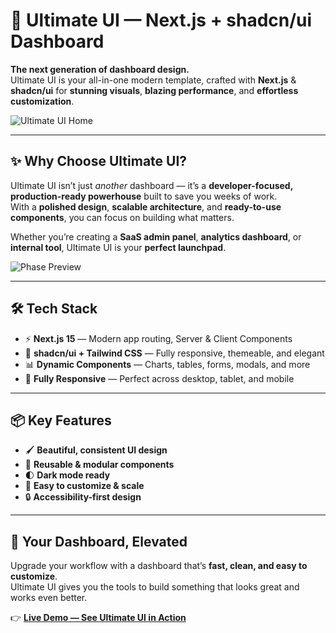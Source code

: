 # 🚀 Ultimate UI — Next.js + shadcn/ui Dashboard

**The next generation of dashboard design.**  
Ultimate UI is your all-in-one modern template, crafted with **Next.js** & **shadcn/ui** for **stunning visuals**, **blazing performance**, and **effortless customization**.

![Ultimate UI Home](https://github.com/user-attachments/assets/26461c2e-93d9-40d7-8600-87b6fc5eef99)

---

## ✨ Why Choose Ultimate UI?
Ultimate UI isn’t just *another* dashboard — it’s a **developer-focused, production-ready powerhouse** built to save you weeks of work.  
With a **polished design**, **scalable architecture**, and **ready-to-use components**, you can focus on building what matters.

Whether you’re creating a **SaaS admin panel**, **analytics dashboard**, or **internal tool**, Ultimate UI is your **perfect launchpad**.

![Phase Preview](https://github.com/user-attachments/assets/384771e6-ddbe-40ea-a69b-47627601cdb6)

---

## 🛠 Tech Stack
- ⚡ **Next.js 15** — Modern app routing, Server & Client Components  
- 🎨 **shadcn/ui + Tailwind CSS** — Fully responsive, themeable, and elegant  
- 📊 **Dynamic Components** — Charts, tables, forms, modals, and more  
- 📱 **Fully Responsive** — Perfect across desktop, tablet, and mobile  

---

## 📦 Key Features
- 🖌 **Beautiful, consistent UI design**  
- 🔄 **Reusable & modular components**  
- 🌓 **Dark mode ready**  
- 🚀 **Easy to customize & scale**  
- 🔒 **Accessibility-first design**  

---

## 🌟 Your Dashboard, Elevated
Upgrade your workflow with a dashboard that’s **fast, clean, and easy to customize**.  
Ultimate UI gives you the tools to build something that looks great and works even better.  

👉 [**Live Demo — See Ultimate UI in Action**](https://ultimate-ui-five.vercel.app/)
